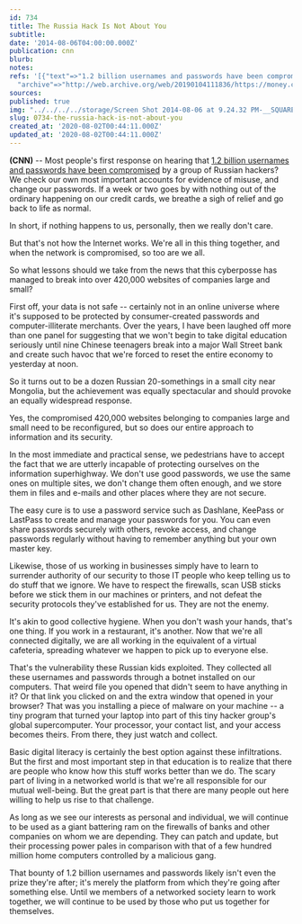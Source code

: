 ```yaml
---
id: 734
title: The Russia Hack Is Not About You
subtitle: 
date: '2014-08-06T04:00:00.000Z'
publication: cnn
blurb: 
notes: 
refs: '[{"text"=>"1.2 billion usernames and passwords have been compromised", "original"=>"http://money.cnn.com/2014/08/05/technology/security/russian-hackers-theft/index.html?hpt=hp_t2",
  "archive"=>"http://web.archive.org/web/20190104111836/https://money.cnn.com/2014/08/05/technology/security/russian-hackers-theft/index.html?hpt=hp_t2"}]'
sources: 
published: true
img: "../../../../storage/Screen Shot 2014-08-06 at 9.24.32 PM-__SQUARESPACE_CACHEVERSION=1407374751035.png"
slug: 0734-the-russia-hack-is-not-about-you
created_at: '2020-08-02T00:44:11.000Z'
updated_at: '2020-08-02T00:44:11.000Z'
---
```

**(CNN)** -- Most people's first response on hearing that [1.2 billion usernames and passwords have been compromised](http://money.cnn.com/2014/08/05/technology/security/russian-hackers-theft/index.html?hpt=hp_t2) by a group of Russian hackers? We check our own most important accounts for evidence of misuse, and change our passwords. If a week or two goes by with nothing out of the ordinary happening on our credit cards, we breathe a sigh of relief and go back to life as normal.

In short, if nothing happens to us, personally, then we really don't care.

But that's not how the Internet works. We're all in this thing together, and when the network is compromised, so too are we all.

So what lessons should we take from the news that this cyberposse has managed to break into over 420,000 websites of companies large and small?

First off, your data is not safe -- certainly not in an online universe where it's supposed to be protected by consumer-created passwords and computer-illiterate merchants. Over the years, I have been laughed off more than one panel for suggesting that we won't begin to take digital education seriously until nine Chinese teenagers break into a major Wall Street bank and create such havoc that we're forced to reset the entire economy to yesterday at noon.

So it turns out to be a dozen Russian 20-somethings in a small city near Mongolia, but the achievement was equally spectacular and should provoke an equally widespread response.

Yes, the compromised 420,000 websites belonging to companies large and small need to be reconfigured, but so does our entire approach to information and its security.

In the most immediate and practical sense, we pedestrians have to accept the fact that we are utterly incapable of protecting ourselves on the information superhighway. We don't use good passwords, we use the same ones on multiple sites, we don't change them often enough, and we store them in files and e-mails and other places where they are not secure.

The easy cure is to use a password service such as Dashlane, KeePass or LastPass to create and manage your passwords for you. You can even share passwords securely with others, revoke access, and change passwords regularly without having to remember anything but your own master key.

Likewise, those of us working in businesses simply have to learn to surrender authority of our security to those IT people who keep telling us to do stuff that we ignore. We have to respect the firewalls, scan USB sticks before we stick them in our machines or printers, and not defeat the security protocols they've established for us. They are not the enemy.

It's akin to good collective hygiene. When you don't wash your hands, that's one thing. If you work in a restaurant, it's another. Now that we're all connected digitally, we are all working in the equivalent of a virtual cafeteria, spreading whatever we happen to pick up to everyone else.

That's the vulnerability these Russian kids exploited. They collected all these usernames and passwords through a botnet installed on our computers. That weird file you opened that didn't seem to have anything in it? Or that link you clicked on and the extra window that opened in your browser? That was you installing a piece of malware on your machine -- a tiny program that turned your laptop into part of this tiny hacker group's global supercomputer. Your processor, your contact list, and your access becomes theirs. From there, they just watch and collect.

Basic digital literacy is certainly the best option against these infiltrations. But the first and most important step in that education is to realize that there are people who know how this stuff works better than we do. The scary part of living in a networked world is that we're all responsible for our mutual well-being. But the great part is that there are many people out here willing to help us rise to that challenge.

As long as we see our interests as personal and individual, we will continue to be used as a giant battering ram on the firewalls of banks and other companies on whom we are depending. They can patch and update, but their processing power pales in comparison with that of a few hundred million home computers controlled by a malicious gang.

That bounty of 1.2 billion usernames and passwords likely isn't even the prize they're after; it's merely the platform from which they're going after something else. Until we members of a networked society learn to work together, we will continue to be used by those who put us together for themselves.
